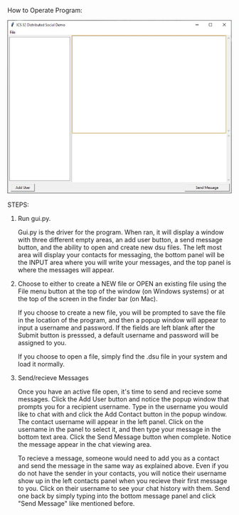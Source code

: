 How to Operate Program:

![](images/1.JPG)

STEPS:

1. Run gui.py.

    Gui.py is the driver for the program. When ran, it will display a window with three different empty areas, an add user button, a send message button, and the ability to open and create new dsu files. The left most area will display your contacts for messaging, the bottom panel will be the INPUT area where you will write your messages, and the top panel is where the messages will appear.

2. Choose to either to create a NEW file or OPEN an existing file using the File menu button at the top of the window (on Windows systems) or at the top of the screen in the finder bar (on Mac). 

    If you choose to create a new file, you will be prompted to save 
    the file in the location of the program, and then a popup window
    will appear to input a username and password. If the fields are left
    blank after the Submit button is presssed, a default username and
    password will be assigned to you.

    If you choose to open a file, simply find the .dsu file in your system and load it normally.

3. Send/recieve Messages

    Once you have an active file open, it's time to send and recieve some messages. Click the Add User button and notice the popup window that prompts you for a recipient username. Type in the username you would like to chat with and click the Add Contact button in the popup window. The contact username will appear in the left panel. Click on the username in the panel to select it, and then type your message in the bottom text area. Click the Send Message button when complete. Notice the message appear in the chat viewing area.

    To recieve a message, someone would need to add you as a contact and send the message in the same way as explained above. Even if you do not have the sender in your contacts, you will notice their username show up in the left contacts panel when you recieve their first message to you. Click on their username to see your chat history with them. Send one back by simply typing into the bottom message panel and click "Send Message" like mentioned before.


